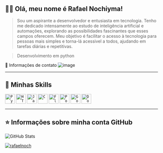 ## 👨‍💻 Olá, meu nome é <strong>Rafael Nochiyma!</strong>

> Sou um aspirante a desenvolvedor e entusiasta em tecnologia. Tenho me dedicado intensamente ao estudo de inteligência artificial e automações, explorando as possibilidades fascinantes que esses campos oferecem. Meu objetivo é facilitar o acesso à tecnologia para pessoas mais simples e torna-lá acessivel a todos, ajudando em tarefas diárias e repetitivas.

> Desenvolvimento em python

💬 Informações de contato
![image](https://img.shields.io/badge/WhatsApp-25D366?style=for-the-badge&logo=whatsapp&logoColor=white)


----

## 🚀 Minhas Skills

<code><img height="32" src="https://img.shields.io/badge/Python-3776AB?style=for-the-badge&logo=python&logoColor=white" alt="Python"/></code>
<code><img height="32" src="https://img.shields.io/badge/HTML-239120?style=for-the-badge&logo=html5&logoColor=white" alt="HTML"/></code>
<code><img height="32" src="https://img.shields.io/badge/JavaScript-323330?style=for-the-badge&logo=javascript&logoColor=F7DF1E" alt="Javascript"/></code>
<code><img height="32" src="https://img.shields.io/badge/C-00599C?style=for-the-badge&logo=c&logoColor=white" alt="C"/></code>
<code><img height="32" src="https://img.shields.io/badge/Flask-000000?style=for-the-badge&logo=flask&logoColor=white" alt="Flask"/></code>
<code><img height="32" src="https://img.shields.io/badge/PostgreSQL-316192?style=for-the-badge&logo=postgresql&logoColor=white" alt="PostgreSQL"/></code>
<code><img height="32" src="https://img.shields.io/badge/Google_Cloud-4285F4?style=for-the-badge&logo=google-cloud&logoColor=white" alt="Google Cloud"/></code>
<code><img height="32" src="https://img.shields.io/badge/Docker-2496ED?style=for-the-badge&logo=docker&logoColor=white" alt="Docker"/></code>


---

## ⭐ Informações sobre minha conta GitHub
![GitHub Stats](https://github-readme-stats.vercel.app/api?username=rafaelnoch&show_icons=true)

[![rafaelnoch](https://github-readme-stats.vercel.app/api/top-langs/?username=rafaelnoch&hide=html&layout=compact=true&theme=Tokyonight)](https://github.com/anuraghazra/github-readme-stats)
